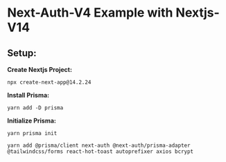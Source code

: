 # Next-Auth-V4 Example with Nextjs-V14

## Setup:

**Create Nextjs Project:**

```
npx create-next-app@14.2.24
```

**Install Prisma:**

```
yarn add -D prisma
```

**Initialize Prisma:**

```
yarn prisma init
```

```
yarn add @prisma/client next-auth @next-auth/prisma-adapter @tailwindcss/forms react-hot-toast autoprefixer axios bcrypt
```
